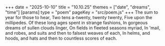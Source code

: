 +++
date = "2025-10-10"
title = "10.10.25"
themes = ["date", "dreams", "time"]
[params]
  type = "poem"
  pageKey = "src/poem.js"
+++
The sum to year for those to hear,
Two tens a-twenty, twenty twenty,
Five upon the millipedes.
Of these long ages spent in strange fashions, 
In gorgeous dreams of sullen clouds linger,
On fields in fleeted seasons myriad,
In 'mail, and robes, and suits and then to falsest weaves of each,
In helms, and hoods, and hats and then to countless scores of each.
